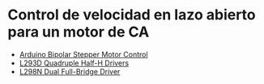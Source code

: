 # Control de velocidad en lazo abierto para un motor de CA


* [Arduino Bipolar Stepper Motor Control](https://simple-circuit.com/arduino-bipolar-stepper-motor-control/)
* [L293D Quadruple Half-H Drivers](https://www.ti.com/lit/ds/symlink/l293d.pdf)
* [L298N Dual Full-Bridge Driver](https://www.sparkfun.com/datasheets/Robotics/L298_H_Bridge.pdf)